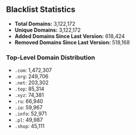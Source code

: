 ## Blacklist Statistics

- **Total Domains:** 3,122,172
- **Unique Domains:** 3,122,172
- **Added Domains Since Last Version:** 618,424
- **Removed Domains Since Last Version:** 518,168

### Top-Level Domain Distribution

-  `.com`: 1,472,307
-  `.org`: 249,706
-  `.net`: 203,302
-  `.top`: 85,314
-  `.xyz`: 74,381
-  `.ru`: 66,940
-  `.io`: 59,967
-  `.info`: 52,971
-  `.pl`: 49,987
-  `.shop`: 45,111
